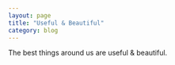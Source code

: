 ```yaml
---
layout: page
title: "Useful & Beautiful"
category: blog
---
```




The best things around us are useful & beautiful.
